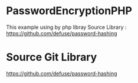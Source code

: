 # PasswordEncryptionPHP
This example using by php libray Source Library : https://github.com/defuse/password-hashing
# Source Git Library
https://github.com/defuse/password-hashing
